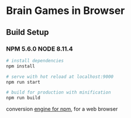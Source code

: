 # Brain Games in Browser

## Build Setup

### NPM  5.6.0  NODE  8.11.4

``` bash
# install dependencies
npm install

# serve with hot reload at localhost:9000
npm run start

# build for production with minification
npm run build
```

conversion [engine for npm](https://github.com/Dementeey/project-lvl1-s236), for a web browser
